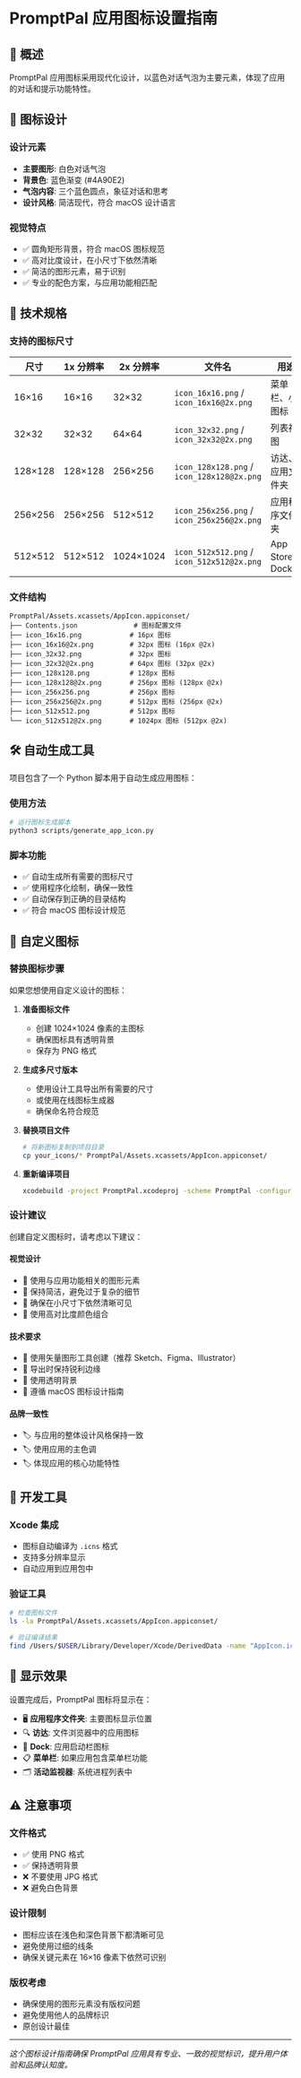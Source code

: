 # PromptPal 应用图标设置指南

## 📱 概述

PromptPal 应用图标采用现代化设计，以蓝色对话气泡为主要元素，体现了应用的对话和提示功能特性。

## 🎨 图标设计

### 设计元素

- **主要图形**: 白色对话气泡
- **背景色**: 蓝色渐变 (#4A90E2)
- **气泡内容**: 三个蓝色圆点，象征对话和思考
- **设计风格**: 简洁现代，符合 macOS 设计语言

### 视觉特点

- ✅ 圆角矩形背景，符合 macOS 图标规范
- ✅ 高对比度设计，在小尺寸下依然清晰
- ✅ 简洁的图形元素，易于识别
- ✅ 专业的配色方案，与应用功能相匹配

## 📐 技术规格

### 支持的图标尺寸

| 尺寸    | 1x 分辨率 | 2x 分辨率 | 文件名                                     | 用途             |
| ------- | --------- | --------- | ------------------------------------------ | ---------------- |
| 16×16   | 16×16     | 32×32     | `icon_16x16.png` / `icon_16x16@2x.png`     | 菜单栏、小图标   |
| 32×32   | 32×32     | 64×64     | `icon_32x32.png` / `icon_32x32@2x.png`     | 列表视图         |
| 128×128 | 128×128   | 256×256   | `icon_128x128.png` / `icon_128x128@2x.png` | 访达、应用文件夹 |
| 256×256 | 256×256   | 512×512   | `icon_256x256.png` / `icon_256x256@2x.png` | 应用程序文件夹   |
| 512×512 | 512×512   | 1024×1024 | `icon_512x512.png` / `icon_512x512@2x.png` | App Store、Dock  |

### 文件结构

```
PromptPal/Assets.xcassets/AppIcon.appiconset/
├── Contents.json              # 图标配置文件
├── icon_16x16.png            # 16px 图标
├── icon_16x16@2x.png         # 32px 图标 (16px @2x)
├── icon_32x32.png            # 32px 图标
├── icon_32x32@2x.png         # 64px 图标 (32px @2x)
├── icon_128x128.png          # 128px 图标
├── icon_128x128@2x.png       # 256px 图标 (128px @2x)
├── icon_256x256.png          # 256px 图标
├── icon_256x256@2x.png       # 512px 图标 (256px @2x)
├── icon_512x512.png          # 512px 图标
└── icon_512x512@2x.png       # 1024px 图标 (512px @2x)
```

## 🛠️ 自动生成工具

项目包含了一个 Python 脚本用于自动生成应用图标：

### 使用方法

```bash
# 运行图标生成脚本
python3 scripts/generate_app_icon.py
```

### 脚本功能

- ✅ 自动生成所有需要的图标尺寸
- ✅ 使用程序化绘制，确保一致性
- ✅ 自动保存到正确的目录结构
- ✅ 符合 macOS 图标设计规范

## 🎯 自定义图标

### 替换图标步骤

如果您想使用自定义设计的图标：

1. **准备图标文件**

   - 创建 1024×1024 像素的主图标
   - 确保图标具有透明背景
   - 保存为 PNG 格式

2. **生成多尺寸版本**

   - 使用设计工具导出所有需要的尺寸
   - 或使用在线图标生成器
   - 确保命名符合规范

3. **替换项目文件**

   ```bash
   # 将新图标复制到项目目录
   cp your_icons/* PromptPal/Assets.xcassets/AppIcon.appiconset/
   ```

4. **重新编译项目**
   ```bash
   xcodebuild -project PromptPal.xcodeproj -scheme PromptPal -configuration Debug build
   ```

### 设计建议

创建自定义图标时，请考虑以下建议：

#### 视觉设计

- 🎨 使用与应用功能相关的图形元素
- 🎨 保持简洁，避免过于复杂的细节
- 🎨 确保在小尺寸下依然清晰可见
- 🎨 使用高对比度颜色组合

#### 技术要求

- 📐 使用矢量图形工具创建（推荐 Sketch、Figma、Illustrator）
- 📐 导出时保持锐利边缘
- 📐 使用透明背景
- 📐 遵循 macOS 图标设计指南

#### 品牌一致性

- 🏷️ 与应用的整体设计风格保持一致
- 🏷️ 使用应用的主色调
- 🏷️ 体现应用的核心功能特性

## 🔧 开发工具

### Xcode 集成

- 图标自动编译为 `.icns` 格式
- 支持多分辨率显示
- 自动应用到应用包中

### 验证工具

```bash
# 检查图标文件
ls -la PromptPal/Assets.xcassets/AppIcon.appiconset/

# 验证编译结果
find /Users/$USER/Library/Developer/Xcode/DerivedData -name "AppIcon.icns" -ls
```

## 📱 显示效果

设置完成后，PromptPal 图标将显示在：

- 🖥️ **应用程序文件夹**: 主要图标显示位置
- 🔍 **访达**: 文件浏览器中的应用图标
- 🚀 **Dock**: 应用启动栏图标
- 📋 **菜单栏**: 如果应用包含菜单栏功能
- 🗂️ **活动监视器**: 系统进程列表中

## ⚠️ 注意事项

### 文件格式

- ✅ 使用 PNG 格式
- ✅ 保持透明背景
- ❌ 不要使用 JPG 格式
- ❌ 避免白色背景

### 设计限制

- 图标应该在浅色和深色背景下都清晰可见
- 避免使用过细的线条
- 确保关键元素在 16×16 像素下依然可识别

### 版权考虑

- 确保使用的图形元素没有版权问题
- 避免使用他人的品牌标识
- 原创设计最佳

---

_这个图标设计指南确保 PromptPal 应用具有专业、一致的视觉标识，提升用户体验和品牌认知度。_
